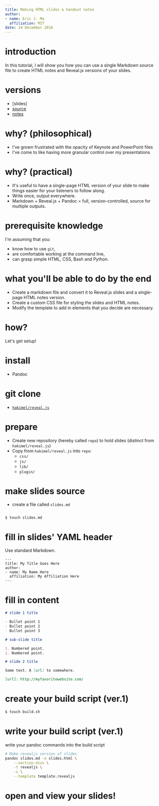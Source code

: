 ```yaml
---
title: Making HTML slides & handout notes
author:
- name: Eric J. Ma
  affiliation: MIT
date: 14 December 2016
---
```


# introduction

In this tutorial, I will show you how you can use a single Markdown source file to create HTML notes and Reveal.js versions of your slides.

# versions

- [slides]
- [source]
- [notes]

[source]: https://www.github.com/ericmjl/pandoc-reveal-tutorial
[notes]: http://ericmjl.github.io/pandoc-reveal-tutorial

# why? (philosophical)

- I've grown frustrated with the opacity of Keynote and PowerPoint files
- I've come to like having more granular control over my presentations

# why? (practical)

- It's useful to have a single-page HTML version of your slide to make things easier for your listeners to follow along.
- Write once, output everywhere.
- Markdown + Reveal.js + Pandoc = full, version-controlled, source for multiple outputs.

# prerequisite knowledge

I'm assuming that you:

- know how to use `git`,
- are comfortable working at the command line,
- can grasp simple HTML, CSS, Bash and Python.

# what you'll be able to do by the end

- Create a markdown file and convert it to Reveal.js slides and a single-page HTML notes version.
- Create a custom CSS file for styling the slides and HTML notes.
- Modify the template to add in elements that you decide are necessary.

# how?

Let's get setup!

# install

- Pandoc

# git clone

- [`hakimel/reveal.js`](https://github.com/hakimel/reveal.js)

# prepare
- Create new repository (hereby called `repo`) to hold slides (distinct from `hakimel/reveal.js`)
- Copy from `hakimel/reveal.js` into `repo`:
    - `css/`
    - `js/`
    - `lib/`
    - `plugin/`

# make slides source

- create a file called `slides.md`

```

$ touch slides.md

```

# fill in slides' YAML header

Use standard Markdown.

```
---
title: My Title Goes Here
author:
- name: My Name Here
  affiliation: My Affiliation Here
---
```

# fill in content

```markdown
# slide 1 title

- Bullet point 1
- Bullet point 2
- Bullet point 3

# sub-slide title

1. Numbered point.
1. Numbered point.

# slide 2 title

Some text. A [url] to somewhere.

[url]: http://myfavoritewebsite.com/
```

# create your build script (ver.1)
```bash
$ touch build.sh
```

# write your build script (ver.1)

write your pandoc commands into the build script

```bash
# Make revealjs version of slides
pandoc slides.md -o slides.html \
    --section-divs \
    -t revealjs \
    -s \
    --template template.revealjs
```

# open and view your slides!
